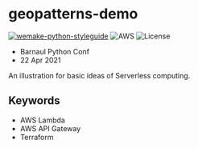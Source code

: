 # geopatterns-demo

[![wemake-python-styleguide](https://img.shields.io/badge/style-wemake-000000.svg)](https://github.com/wemake-services/wemake-python-styleguide)
![AWS](https://github.com/anatoly-scherbakov/geopatterns-demo/actions/workflows/deploy.yml/badge.svg)
![License](https://badgen.net/github/license/anatoly-scherbakov/geopatterns-demo)

- Barnaul Python Conf
- 22 Apr 2021

An illustration for basic ideas of Serverless computing.

## Keywords

- AWS Lambda
- AWS API Gateway
- Terraform
